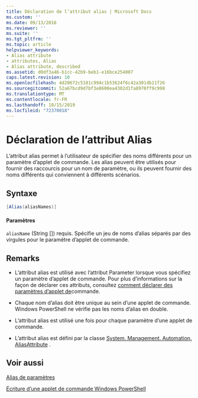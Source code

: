```yaml
---
title: Déclaration de l’attribut alias | Microsoft Docs
ms.custom: ''
ms.date: 09/13/2016
ms.reviewer: ''
ms.suite: ''
ms.tgt_pltfrm: ''
ms.topic: article
helpviewer_keywords:
- Alias attribute
- attributes, Alias
- Alias attribute, described
ms.assetid: d0df3a46-b1cc-42b9-beb1-e16bce254007
caps.latest.revision: 10
ms.openlocfilehash: 4d20672c5181c994c1b53624f6c42a301db11f26
ms.sourcegitcommit: 52a67bcd9d7bf3e8600ea4302d1fa8970ff9c998
ms.translationtype: MT
ms.contentlocale: fr-FR
ms.lasthandoff: 10/15/2019
ms.locfileid: "72370018"
---
```

# <a name="alias-attribute-declaration"></a>Déclaration de l’attribut Alias

L’attribut alias permet à l’utilisateur de spécifier des noms différents pour un paramètre d’applet de commande. Les alias peuvent être utilisés pour fournir des raccourcis pour un nom de paramètre, ou ils peuvent fournir des noms différents qui conviennent à différents scénarios.

## <a name="syntax"></a>Syntaxe

```csharp
[Alias(aliasNames)]
```

#### <a name="parameters"></a>Paramètres

`aliasName` (String []) requis. Spécifie un jeu de noms d’alias séparés par des virgules pour le paramètre d’applet de commande.

## <a name="remarks"></a>Remarks

- L’attribut alias est utilisé avec l’attribut Parameter lorsque vous spécifiez un paramètre d’applet de commande. Pour plus d’informations sur la façon de déclarer ces attributs, consultez [comment déclarer des paramètres d’applet de](./how-to-declare-cmdlet-parameters.md)commande.

- Chaque nom d’alias doit être unique au sein d’une applet de commande. Windows PowerShell ne vérifie pas les noms d’alias en double.

- L’attribut alias est utilisé une fois pour chaque paramètre d’une applet de commande.

- L’attribut alias est défini par la classe [System. Management. Automation. AliasAttribute](/dotnet/api/System.Management.Automation.AliasAttribute) .

## <a name="see-also"></a>Voir aussi

[Alias de paramètres](./parameter-aliases.md)

[Écriture d’une applet de commande Windows PowerShell](./writing-a-windows-powershell-cmdlet.md)
